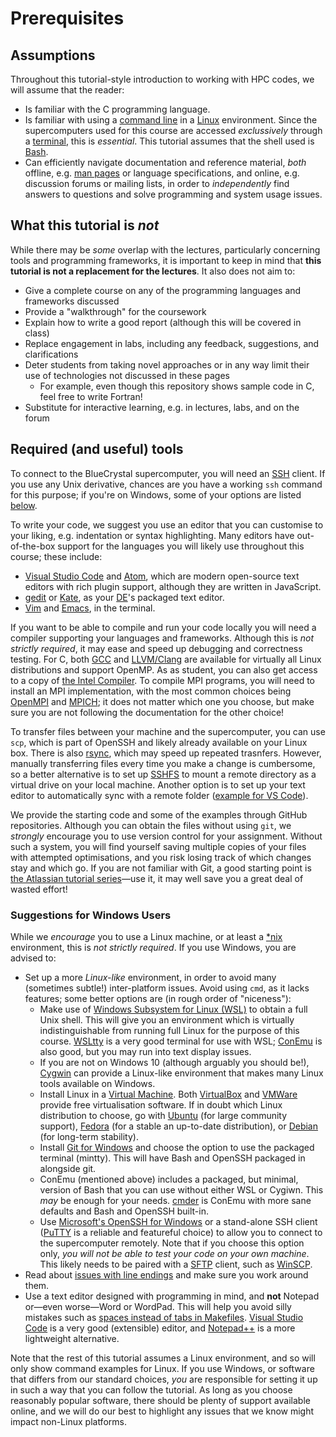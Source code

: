 Prerequisites
=============

## Assumptions

Throughout this tutorial-style introduction to working with HPC codes, we will assume that the reader:

- Is familiar with the C programming language.
- Is familiar with using a [command line](https://en.wikipedia.org/wiki/Command-line_interface) in a [Linux](https://en.wikipedia.org/wiki/Linux) environment.
Since the supercomputers used for this course are accessed _exclussively_ through a [terminal](https://en.wikipedia.org/wiki/Terminal_emulator), this is _essential_.
This tutorial assumes that the shell used is [Bash](https://en.wikipedia.org/wiki/Bash_(Unix_shell)).
- Can efficiently navigate documentation and reference material, _both_ offline, e.g. [man pages](https://en.wikipedia.org/wiki/Man_page) or language specifications, and online, e.g. discussion forums or mailing lists, in order to _independently_ find answers to questions and solve programming and system usage issues.

## What this tutorial is _not_

While there may be _some_ overlap with the lectures, particularly concerning tools and programming frameworks, it is important to keep in mind that **this tutorial is not a replacement for the lectures**.
It also does not aim to:

- Give a complete course on any of the programming languages and frameworks discussed
- Provide a "walkthrough" for the coursework
- Explain how to write a good report (although this will be covered in class)
- Replace engagement in labs, including any feedback, suggestions, and clarifications
- Deter students from taking novel approaches or in any way limit their use of technologies not discussed in these pages
    - For example, even though this repository shows sample code in C, feel free to write Fortran!
- Substitute for interactive learning, e.g. in lectures, labs, and on the forum

## Required (and useful) tools

To connect to the BlueCrystal supercomputer, you will need an [SSH](https://en.wikipedia.org/wiki/Secure_Shell) client.
If you use any Unix derivative, chances are you have a working `ssh` command for this purpose; if you're on Windows, some of your options are listed [below](#suggestions-for-windows-users).

To write your code, we suggest you use an editor that you can customise to your liking, e.g. indentation or syntax highlighting.
Many editors have out-of-the-box support for the languages you will likely use throughout this course; these include:

- [Visual Studio Code](https://code.visualstudio.com/) and [Atom](https://atom.io/), which are modern open-source text editors with rich plugin support, although they are written in JavaScript.
- [gedit](https://en.wikipedia.org/wiki/Gedit) or [Kate](https://en.wikipedia.org/wiki/Kate_(text_editor)), as your [DE](https://en.wikipedia.org/wiki/Desktop_environment)'s packaged text editor.
- [Vim](https://en.wikipedia.org/wiki/Vim_(text_editor)) and [Emacs](https://en.wikipedia.org/wiki/Emacs), in the terminal.

If you want to be able to compile and run your code locally you will need a compiler supporting your languages and frameworks.
Although this is _not strictly required_, it may ease and speed up debugging and correctness testing.
For C, both [GCC](https://en.wikipedia.org/wiki/GNU_Compiler_Collection) and [LLVM/Clang](https://llvm.org/) are available for virtually all Linux distributions and support OpenMP.
As as student, you can also get access to a copy of [the Intel Compiler](https://software.intel.com/en-us/parallel-studio-xe/choose-download/student-linux-fortran).
To compile MPI programs, you will need to install an MPI implementation, with the most common choices being [OpenMPI](https://www.open-mpi.org/) and [MPICH](http://www.mpich.org/); it does not matter which one you choose, but make sure you are not following the documentation for the other choice!

To transfer files between your machine and the supercomputer, you can use `scp`, which is part of OpenSSH and likely already available on your Linux box. There is also [rsync](https://en.wikipedia.org/wiki/Rsync), which may speed up repeated trasnfers.
However, manually transferring files every time you make a change is cumbersome, so a better alternative is to set up [SSHFS](https://www.digitalocean.com/community/tutorials/how-to-use-sshfs-to-mount-remote-file-systems-over-ssh) to mount a remote directory as a virtual drive on your local machine.
Another option is to set up your text editor to automatically sync with a remote folder ([example for VS Code](https://marketplace.visualstudio.com/items?itemName=mkloubert.vscode-remote-workspace)).

We provide the starting code and some of the examples through GitHub repositories.
Although you can obtain the files without using `git`, we _strongly_ encourage you to use version control for your assignment.
Without such a system, you will find yourself saving multiple copies of your files with attempted optimisations, and you risk losing track of which changes stay and which go.
If you are not familiar with Git, a good starting point is [the Atlassian tutorial series](https://www.atlassian.com/git/tutorials)—use it, it may well save you a great deal of wasted effort!

### Suggestions for Windows Users

While we _encourage_ you to use a Linux machine, or at least a [*nix](https://en.wikipedia.org/wiki/Unix-like) environment, this is _not strictly required_.
If you use Windows, you are advised to:

- Set up a more _Linux-like_ environment, in order to avoid many (sometimes subtle!) inter-platform issues.
Avoid using `cmd`, as it lacks features; some better options are (in rough order of "niceness"):
    - Make use of [Windows Subsystem for Linux (WSL)](https://docs.microsoft.com/en-us/windows/wsl/about) to obtain a full Unix shell. This will give you an environment which is virtually indistinguishable from running full Linux for the purpose of this course. [WSLtty](https://github.com/mintty/wsltty) is a very good terminal for use with WSL; [ConEmu](https://conemu.github.io/) is also good, but you may run into text display issues.
    - If you are not on Windows 10 (although arguably you should be!), [Cygwin](https://cygwin.com/) can provide a Linux-like environment that makes many Linux tools available on Windows.
    - Install Linux in a [Virtual Machine](https://en.wikipedia.org/wiki/Virtual_machine). Both [VirtualBox](https://www.virtualbox.org/) and [VMWare](https://www.vmware.com/uk/products/workstation-player/workstation-player-evaluation.html) provide free virtualisation software. If in doubt which Linux distribution to choose, go with [Ubuntu](https://www.ubuntu.com/) (for large community support), [Fedora](https://getfedora.org/) (for a stable an up-to-date distribution), or [Debian](https://www.debian.org/) (for long-term stability).
    - Install [Git for Windows](https://git-scm.com/downloads) and choose the option to use the packaged terminal (mintty). This will have Bash and OpenSSH packaged in alongside git.
    - ConEmu (mentioned above) includes a packaged, but minimal, version of Bash that you can use without either WSL or Cygiwn. This _may_ be enough for your needs. [cmder](http://cmder.net/) is ConEmu with more sane defaults and Bash and OpenSSH built-in.
    - Use [Microsoft's OpenSSH for Windows](https://blogs.msdn.microsoft.com/commandline/2018/01/22/openssh-in-windows-10/) or a stand-alone SSH client ([PuTTY](https://putty.org/) is a reliable and featureful choice) to allow you to connect to the supercomputer remotely. Note that if you choose this option only, _you will not be able to test your code on your own machine_. This likely needs to be paired with a [SFTP](https://en.wikipedia.org/wiki/SSH_File_Transfer_Protocol) client, such as [WinSCP](https://winscp.net/eng/index.php).
- Read about [issues with line endings](https://help.github.com/articles/dealing-with-line-endings/#platform-windows) and make sure you work around them.
- Use a text editor designed with programming in mind, and **not** Notepad or—even worse—Word or WordPad. This will help you avoid silly mistakes such as [spaces instead of tabs in Makefiles](https://stackoverflow.com/a/28720186).
[Visual Studio Code](https://code.visualstudio.com/) is a very good (extensible) editor, and [Notepad++](https://notepad-plus-plus.org/) is a more lightweight alternative.

Note that the rest of this tutorial assumes a Linux environment, and so will only show command examples for Linux.
If you use Windows, or software that differs from our standard choices, _you_ are responsible for setting it up in such a way that you can follow the tutorial.
As long as you choose reasonably popular software, there should be plenty of support available online, and we will do our best to highlight any issues that we know might impact non-Linux platforms.
